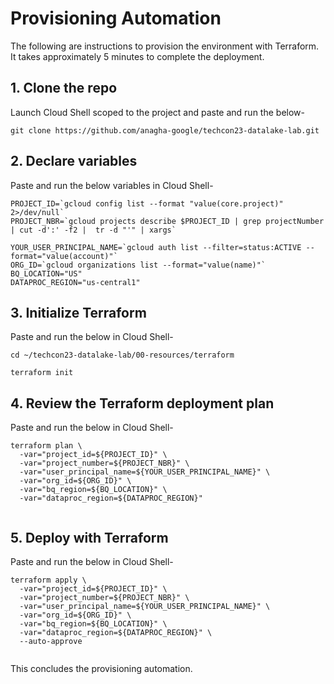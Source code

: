 # Provisioning Automation

The following are instructions to provision the environment with Terraform. It takes approximately 5 minutes to complete the deployment.

## 1. Clone the repo

Launch Cloud Shell scoped to the project and paste and run the below-
```
git clone https://github.com/anagha-google/techcon23-datalake-lab.git
```


## 2. Declare variables

Paste and run the below variables in Cloud Shell-
```
PROJECT_ID=`gcloud config list --format "value(core.project)" 2>/dev/null`
PROJECT_NBR=`gcloud projects describe $PROJECT_ID | grep projectNumber | cut -d':' -f2 |  tr -d "'" | xargs`

YOUR_USER_PRINCIPAL_NAME=`gcloud auth list --filter=status:ACTIVE --format="value(account)"`
ORG_ID=`gcloud organizations list --format="value(name)"`
BQ_LOCATION="US"
DATAPROC_REGION="us-central1"
```

## 3. Initialize Terraform

Paste and run the below  in Cloud Shell-
```
cd ~/techcon23-datalake-lab/00-resources/terraform

terraform init
```

## 4. Review the Terraform deployment plan

Paste and run the below  in Cloud Shell-
```
terraform plan \
  -var="project_id=${PROJECT_ID}" \
  -var="project_number=${PROJECT_NBR}" \
  -var="user_principal_name=${YOUR_USER_PRINCIPAL_NAME}" \
  -var="org_id=${ORG_ID}" \
  -var="bq_region=${BQ_LOCATION}" \
  -var="dataproc_region=${DATAPROC_REGION}" 
  
```

## 5. Deploy with Terraform

Paste and run the below  in Cloud Shell-
```
terraform apply \
  -var="project_id=${PROJECT_ID}" \
  -var="project_number=${PROJECT_NBR}" \
  -var="user_principal_name=${YOUR_USER_PRINCIPAL_NAME}" \
  -var="org_id=${ORG_ID}" \
  -var="bq_region=${BQ_LOCATION}" \
  -var="dataproc_region=${DATAPROC_REGION}" \
  --auto-approve
  
```

This concludes the provisioning automation.
